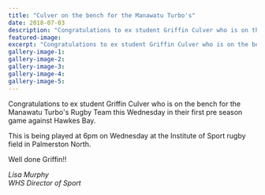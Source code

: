 ```yaml
---
title: "Culver on the bench for the Manawatu Turbo's"
date: 2018-07-03
description: "Congratulations to ex student Griffin Culver who is on the bench for the Manawatu Turbo's Rugby Team..."
featured-image: 
excerpt: "Congratulations to ex student Griffin Culver who is on the bench for the Manawatu Turbo's Rugby Team this Wednesday in their first pre season game against Hawkes Bay."
gallery-image-1: 
gallery-image-2: 
gallery-image-3: 
gallery-image-4: 
gallery-image-5: 
---
```


<p>Congratulations to ex student Griffin Culver who is on the bench for the Manawatu Turbo's Rugby Team this Wednesday in their first pre season game against Hawkes Bay.&nbsp;</p>
<p>This is being played at 6pm on Wednesday at the Institute of Sport rugby field in Palmerston North.&nbsp;</p>
<p>Well done Griffin!!</p>
<p><em>Lisa Murphy</em><br /><em>WHS Director of Sport</em></p>

